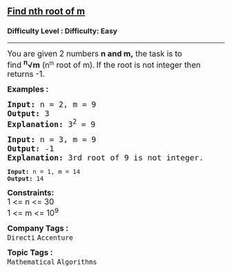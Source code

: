 <h2><a href="https://www.geeksforgeeks.org/problems/find-nth-root-of-m5843/1?utm_source=geeksforgeeks&utm_medium=ml_article_practice_tab&utm_campaign">Find nth root of m</a></h2><h3>Difficulty Level : Difficulty: Easy</h3><hr><div class="problems_problem_content__Xm_eO"><p><span style="font-size: 18px;">Y</span><span style="font-size: 18px;">ou are given 2 numbers&nbsp;</span><strong style="font-size: 18px;">n and m,</strong><span style="font-size: 18px;">&nbsp;the task is to find&nbsp;</span><strong style="font-size: 18px;"><sup>n</sup>√m</strong><span style="font-size: 18px;">&nbsp;(n</span><sup>th</sup><span style="font-size: 18px;">&nbsp;root of m).</span>&nbsp;<span style="font-size: 18px;">If the root is not integer then returns -1.</span></p>
<p><span style="font-size: 18px;"><strong>Examples :</strong></span></p>
<pre><span style="font-size: 18px;"><strong>Input: </strong>n = 2, m = 9
<strong>Output: </strong>3
<strong>Explanation: </strong>3<sup>2</sup>&nbsp;= 9</span>
</pre>
<pre><span style="font-size: 18px;"><strong>Input: </strong>n = 3, m = 9
<strong>Output: </strong>-1
<strong>Explanation: </strong>3rd root of 9 is not integer.<br></span></pre>
<pre><strong>Input: </strong>n = 1, m = 14
<strong>Output: </strong>14</pre>
<p><span style="font-size: 18px;"><strong>Constraints:</strong><br>1 &lt;= n &lt;= 30</span><br><span style="font-size: 18px;">1 &lt;= m &lt;= 10<sup>9</sup></span></p></div><p><span style=font-size:18px><strong>Company Tags : </strong><br><code>Directi</code>&nbsp;<code>Accenture</code>&nbsp;<br><p><span style=font-size:18px><strong>Topic Tags : </strong><br><code>Mathematical</code>&nbsp;<code>Algorithms</code>&nbsp;